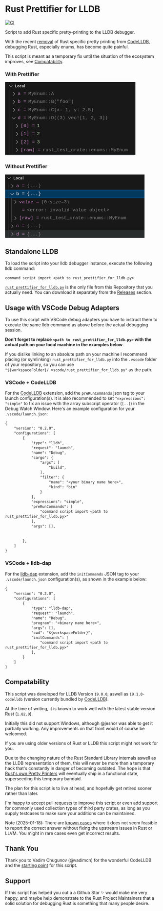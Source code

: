 # Rust Prettifier for LLDB

[![CI](https://github.com/cmrschwarz/rust-prettifier-for-lldb/actions/workflows/ci.yml/badge.svg)](https://github.com/cmrschwarz/rust-prettifier-for-lldb/actions/workflows/ci.yml)


Script to add Rust specific pretty-printing to the LLDB debugger.

With the recent [removal](https://github.com/vadimcn/codelldb/issues/1166) of Rust specific pretty printing from [CodeLLDB](https://marketplace.visualstudio.com/items?itemName=vadimcn.vscode-lldb), debugging Rust, especially
enums, has become quite painful.

This script is meant as a temporary fix until the situation of the
ecosystem improves, see [Compatability](#compatability).


### With Prettifier
![After](after.png)


### Without Prettifier
![Before](before.png)


## Standalone LLDB

To load the script into your lldb debugger instance, execute the following lldb command:

```
command script import <path to rust_prettifier_for_lldb.py>
```

[`rust_prettifier_for_lldb.py`](https://raw.githubusercontent.com/cmrschwarz/rust-prettifier-for-lldb/refs/heads/main/rust_prettifier_for_lldb.py) is the only file from this Repository
that you actually need. You can download it separately from the
[Releases](https://github.com/cmrschwarz/rust-prettifier-for-lldb/releases) section.

## Usage with VSCode Debug Adapters
To use this script with VSCode debug adapters you have to instruct them
to execute the same lldb command as above before the actual debugging session.

**Don't forget to replace `<path to rust_prettifier_for_lldb.py>`
with the actual path on your local machine in the examples below**.

If you dislike linking to an absolute path on your machine I recommend
placing (or symlinking) `rust_prettifier_for_lldb.py` into the
`.vscode` folder of your repository, so you can use
`"${workspaceFolder}/.vscode/rust_prettifier_for_lldb.py"` as the path.

### VSCode + CodeLLDB
For the [CodeLLDB](https://marketplace.visualstudio.com/items?itemName=vadimcn.vscode-lldb) extension, add the `preRunCommands` json tag to your launch configuration(s).
It is also recommended to set `"expressions": "simple"` to fix an issue with
the array subscript operator (`[..]`) in the Debug Watch Window.
Here's an example configuration for your `.vscode/launch.json`:

```
{
    "version": "0.2.0",
    "configurations": [
        {
            "type": "lldb",
            "request": "launch",
            "name": "Debug",
            "cargo": {
                "args": [
                    "build",
                ],
                "filter": {
                    "name": "<your binary name here>",
                    "kind": "bin"
                }
            },
            "expressions": "simple",
            "preRunCommands": [
                "command script import <path to rust_prettifier_for_lldb.py>"
            ],
            "args": [],


        },
    ]
}
```

### VSCode + lldb-dap

For the [lldb-dap](https://marketplace.visualstudio.com/items?itemName=llvm-vs-code-extensions.lldb-dap) extension, add the `initCommands` JSON tag to your `.vscode/launch.json` configuration(s), as shown in the example below:

```
{
    "version": "0.2.0",
    "configurations": [
        {
            "type": "lldb-dap",
            "request": "launch",
            "name": "Debug",
            "program": "<binary name here>",
            "args": [],
            "cwd": "${workspaceFolder}",
            "initCommands": [
                "command script import <path to rust_prettifier_for_lldb.py>"
            ],
        }
    ]
}
```



## Compatability
This script was developed for LLDB Version `19.0.0`, aswell as `19.1.0-codelldb` (version currently bundled by [CodeLLDB](https://github.com/vadimcn/codelldb)).

At the time of writing, it is known to work well with the latest stable version Rust (`1.82.0`).

Initially this did not support Windows, although @jesnor was able to get it partially working.
Any improvements on that front would of course be welcomed.

If you are using older versions of Rust or LLDB this script might not work for you.

Due to the changing nature of the Rust Standard Library internals aswell
as the LLDB representation of them, this will never be more than a temporary hack
that's constantly in danger of becoming outdated.
The hope is that [Rust's own  Pretty Printers](https://github.com/rust-lang/rust/blob/717f5df2c308dfb4b7b8e6c002c11fe8269c4011/src/etc/lldb_providers.py) will eventually ship in a functional state, superseeding this temporary bandaid.


The plan for this script is to live at head, and hopefully get retired sooner rather than later.


I'm happy to accept pull requests to improve this script or even add support
for commonly used collection types of third party crates,
as long as you supply testcases to make sure your additions can be maintained.

Note (2025-01-18): There are [known cases](https://github.com/cmrschwarz/rust-prettifier-for-lldb/blob/4e630a6576f033eba0565a554198dc2ef6fc0379/tests/test_enums.py#L95) where it does not seem feasible to report the correct answer without fixing the upstream issues in Rust or LLVM.
You might in rare cases even get incorrect results.

## Thank You

Thank you to Vadim Chugunov (@vadimcn) for the wonderful CodeLLDB
and the [starting point](https://github.com/vadimcn/codelldb/blob/05502bf75e4e7878a99b0bf0a7a81bba2922cbe3/formatters/rust.py) for this script.

## Support

If this script has helped you out a a Github Star :sparkles: would make me very happy,
and maybe help demonstrate to the Rust Project Maintainers that a solid solution
for debugging Rust is something that many people desire.
